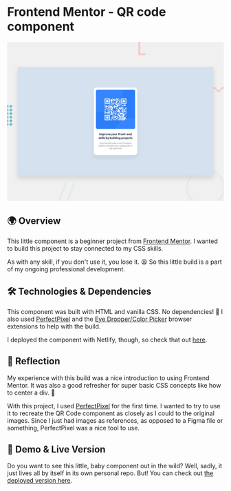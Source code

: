 # Frontend Mentor - QR code component

![Design preview for the QR code component coding challenge](./design/desktop-preview.jpg)

## 🌍 Overview

This little component is a beginner project from [Frontend Mentor](https://www.frontendmentor.io/challenges/qr-code-component-iux_sIO_H/hub). I wanted to build this project to stay connected to my CSS skills.

As with any skill, if you don't use it, you lose it. 😫 So this little build is a part of my ongoing professional development.

## 🛠️ Technologies & Dependencies

This component was built with HTML and vanilla CSS. No dependencies! 🥳
I also used [PerfectPixel](https://www.welldonecode.com/perfectpixel/) and the [Eye Dropper/Color Picker](https://eyedropper.org/) browser extensions to help with the build.

I deployed the component with Netlify, though, so check that out [here](https://visionary-croquembouche-31b073.netlify.app/).

## 🤔 Reflection

My experience with this build was a nice introduction to using Frontend Mentor. It was also a good refresher for super basic CSS concepts like how to center a div. 🫠

With this project, I used [PerfectPixel](https://www.welldonecode.com/perfectpixel/) for the first time. I wanted to try to use it to recreate the QR Code component as closely as I could to the original images. Since I just had images as references, as opposed to a Figma file or something, PerfectPixel was a nice tool to use.

## 👀 Demo & Live Version

Do you want to see this little, baby component out in the wild? Well, sadly, it just lives all by itself in its own personal repo. But! You can check out [the deployed version here](https://visionary-croquembouche-31b073.netlify.app/).
